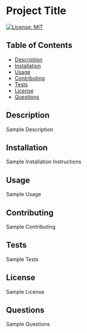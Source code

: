# Project Title

[![License: MIT](https://img.shields.io/badge/License-MIT-yellow.svg)](https://opensource.org/licenses/MIT)

## Table of Contents

  - [Description](#description)
  - [Installation](#installation)
  - [Usage](#usage)
  - [Contributing](#contributing)
  - [Tests](#tests)
  - [License](#license)
  - [Questions](#questions)

## Description

Sample Description

## Installation

Sample Installation Instructions

## Usage

Sample Usage

## Contributing

Sample Contributing

## Tests

Sample Tests

## License

Sample License

## Questions

Sample Questions